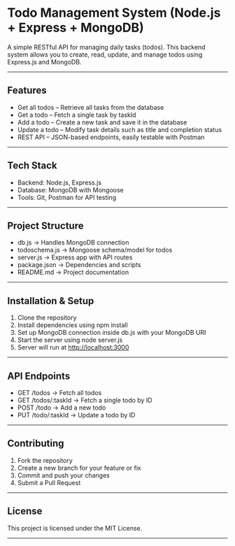 # Todo Management System (Node.js + Express + MongoDB)

A simple RESTful API for managing daily tasks (todos).
This backend system allows you to create, read, update, and manage todos using Express.js and MongoDB.

---

## Features

* Get all todos – Retrieve all tasks from the database
* Get a todo – Fetch a single task by taskId
* Add a todo – Create a new task and save it in the database
* Update a todo – Modify task details such as title and completion status
* REST API – JSON-based endpoints, easily testable with Postman

---

## Tech Stack

* Backend: Node.js, Express.js
* Database: MongoDB with Mongoose
* Tools: Git, Postman for API testing

---

## Project Structure

* db.js → Handles MongoDB connection
* todoschema.js → Mongoose schema/model for todos
* server.js → Express app with API routes
* package.json → Dependencies and scripts
* README.md → Project documentation

---

## Installation & Setup

1. Clone the repository
2. Install dependencies using npm install
3. Set up MongoDB connection inside db.js with your MongoDB URI
4. Start the server using node server.js
5. Server will run at [http://localhost:3000](http://localhost:3000)

---

## API Endpoints

* GET /todos → Fetch all todos
* GET /todos/\:taskId → Fetch a single todo by ID
* POST /todo → Add a new todo
* PUT /todo/\:taskId → Update a todo by ID

---

## Contributing

1. Fork the repository
2. Create a new branch for your feature or fix
3. Commit and push your changes
4. Submit a Pull Request

---

## License

This project is licensed under the MIT License.

---
